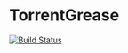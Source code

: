 # TorrentGrease

[![Build Status](https://dev.azure.com/flyingpianoman/TorrentGrease/_apis/build/status/flyingpianoman.TorrentGrease?branchName=master)](https://dev.azure.com/flyingpianoman/TorrentGrease/_build/latest?definitionId=1&branchName=master)
